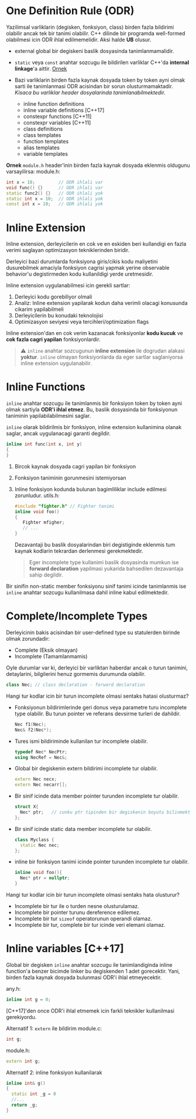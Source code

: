 # One Definition Rule (ODR)

Yazilimsal varliklarin (degisken, fonksiyon, class) birden fazla bildirimi olabilir ancak tek bir tanimi olabilir. C++ dilinde bir programda well-formed olabilmesi icin ODR ihlal edilmemelidir. Aksi halde **UB** olusur.

* external global bir degiskeni baslik dosyasinda tanimlanmamalidir.
* `static` veya `const` anahtar sozcugu ile bildirilen varliklar C++'da **internal linkage**'a aittir.
  [Ornek](res/src/160_odr/example1)

* Bazi varliklarin birden fazla kaynak dosyada token by token ayni olmak sarti ile tanimlanmasi ODR acisindan bir sorun olusturmamaktadir. *Kisaca bu varliklar header dosyalarinda tanimlanabilmektedir.*

  * inline function definitions
  * inline variable definitions [C++17]
  * constexpr functions [C++11]
  * constexpr variables [C++11]
  * class definitions
  * class templates
  * function templates
  * alias templates
  * variable templates

**Ornek**
`module.h` header'inin birden fazla kaynak dosyada eklenmis oldugunu varsayilirsa:
module.h:
```C++
int x = 10;         // ODR ihlali var
void func() {}      // ODR ihlali var
static func2() {}   // ODR ihlali yok
static int x = 10;  // ODR ihlali yok
const int x = 10;   // ODR ihlali yok
```

# Inline Extension
Inline extension, derleyicilerin en cok ve en eskiden beri kullandigi en fazla verimi saglayan optimizasyon tekniklerinden biridir.

Derleyici bazi durumlarda fonksiyona giris/cikis kodu maliyetini dusurebilmek amaciyla fonksiyon cagrisi yapmak yerine observable behavior'u degistirmeden kodu kullanildigi yerde uretmesidir.

Inline extension uygulanabilmesi icin gerekli sartlar:
1. Derleyici kodu gorebiliyor olmali
2. Analiz: Inline extension yapilarak kodun daha verimli olacagi konusunda cikarim yapilabilmeli
3. Derleyicilerin bu konudaki teknolojisi
4. Optimizasyon seviyesi veya tercihleri/optimization flags

Inline extension'dan en cok verim kazanacak fonksiyonlar **kodu kucuk** ve **cok fazla cagri yapilan** fonksiyonlardir.

> :warning: 
> `inline` anahtar sozcugunun **inline extension** ile dogrudan alakasi **yoktur**.
> `inline` olmayan fonksiyonlarda da eger sartlar saglaniyorsa inline extension uygulanabilir.

# Inline Functions
`inline` anahtar sozcugu ile tanimlanmis bir fonksiyon token by token ayni olmak sartiyla **ODR'i ihlal etmez**. Bu, baslik dosyasinda bir fonksiyonun taniminin yapilabilabilmesini saglar. 

`inline` olarak bildirilmis bir fonksiyon, inline extension kullanimina olanak saglar, ancak uygulanacagi garanti degildir.

```C++
inline int func(int x, int y)
{
}
```
1. Bircok kaynak dosyada cagri yapilan bir fonksiyon
2. Fonksiyon taniminin gorunmesini istemiyorsan
3. Inline fonksiyon kodunda bulunan bagimliliklar include edilmesi zorunludur.
   utils.h:
   ```C++
   #include "fighter.h" // Fighter tanimi
   inline void foo()
   {
      Fighter mfigher;
      // ...
   }
   ```
   Dezavantaji bu baslik dosyalarindan biri degistiginde eklenmis tum kaynak kodlarin tekrardan derlenmesi gerekmektedir.

   > Eger incomplete type kullanimi baslik dosyasinda mumkun ise **forward declaration** yapilmasi yukarida bahsedilen dezavantaja sahip degildir.

Bir sinifin non-static member fonksiyonu sinif tanimi icinde tanimlanmis ise `inline` anahtar sozcugu kullanilmasa dahil inline kabul edilmektedir.


# Complete/Incomplete Types

Derleyicinin bakis acisindan bir user-defined type su statulerden birinde olmak zorundadir:
* Complete (Eksik olmayan)
* Incomplete (Tamamlanmamis)

Oyle durumlar var ki, derleyici bir varliktan haberdar ancak o turun tanimini, detaylarini, bilgilerini henuz gormemis durumunda olabilir. 

```C++
class Nec; // class declaration - forward declaration
```

Hangi tur kodlar icin bir turun incomplete olmasi sentaks hatasi olusturmaz?

* Fonksiyonun bildirimlerinde geri donus veya parametre turu incomplete type olabilir. Bu turun pointer ve referans devsirme turleri de dahildir.
  ```C++
  Nec f1(Nec);
  Nec& f2(Nec*);
  ```
* Tures ismi bildiriminde kullanilan tur incomplete olabilir.
  ```C++
  typedef Nec* NecPtr;
  using NecRef = Nec&;
  ```
* Global bir degiskenin extern bildirimi incomplete tur olabilir.
  ```C++
  extern Nec necx;
  extern Nec necarr[];
  ```
* Bir sinif icinde data member pointer turunden incomplete tur olabilir. 
  ```C++
  struct X{
    Nec* ptr;   // cunku ptr tipinden bir degiskenin boyutu bilinmektedir (Nec tipi complete olarak bilinmese dahi)
  };
  ```
* Bir sinif icinde static data member incomplete tur olabilir.
  ```C++
  class Myclass {
    static Nec nec;
  };
  ```
* inline bir fonksiyon tanimi icinde pointer turunden incomplete tur olabilir.
  ```C++
  inline void foo(){
    Nec* ptr = nullptr;
  }
  ```
  
Hangi tur kodlar icin bir turun incomplete olmasi sentaks hata olusturur?
* Incomplete bir tur ile o turden nesne olusturulamaz.
* Incomplete bir pointer turunu dereference edilemez.
* Incomplete bir tur `sizeof` operatorunun operandi olamaz.
* Incomplete bir tur, complete bir tur icinde veri elemani olamaz.
  
# Inline variables [C++17]
Global bir degisken `inline` anahtar sozcugu ile tanimlandiginda inline function'a benzer bicimde linker bu degiskenden 1 adet gorecektir. Yani, birden fazla kaynak dosyada bulunmasi ODR'i ihlal etmeyecektir.

any.h:
```C++
inline int g = 0;
```

[C++17]'den once ODR'i ihlal etmemek icin farkli teknikler kullanilmasi gerekiyordu.

Alternatif 1: `extern` ile bildirim
module.c:
```C++
int g;
```
module.h:
```C++
extern int g;
```
Alternatif 2: inline fonksiyon kullanilarak
```C++
inline int& g()
{
  static int _g = 0
  //...
  return _g;
}
```
